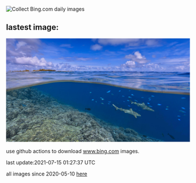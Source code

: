 ![Collect Bing.com daily images](https://github.com/counter2015/bing-daily-images/workflows/Collect%20Bing.com%20daily%20images/badge.svg)
## lastest image:
![](images/SharkAwareness.jpg)

use github actions to download www.bing.com images.

last update:2021-07-15 01:27:37 UTC

all images since 2020-05-10 [here](https://github.com/counter2015/bing-daily-images/tree/master/images) 
